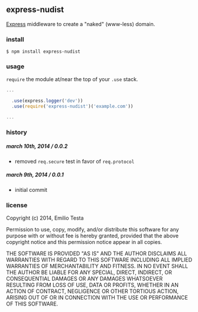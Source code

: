 ## express-nudist
[Express](http://expressjs.com/) middleware to create a "naked" (www-less) domain.



### install
`$ npm install express-nudist`



### usage
`require` the module at/near the top of your `.use` stack.

```javascript
...

  .use(express.logger('dev'))
  .use(require('express-nudist')('example.com'))

...
```



### history
##### march 10th, 2014 / 0.0.2
* removed `req.secure` test in favor of `req.protocol`


##### march 9th, 2014 / 0.0.1
* initial commit



### license
Copyright (c) 2014, Emilio Testa

Permission to use, copy, modify, and/or distribute this software for any purpose with or without fee is hereby granted, provided that the above copyright notice and this permission notice appear in all copies.

THE SOFTWARE IS PROVIDED "AS IS" AND THE AUTHOR DISCLAIMS ALL WARRANTIES WITH REGARD TO THIS SOFTWARE INCLUDING ALL IMPLIED WARRANTIES OF MERCHANTABILITY AND FITNESS. IN NO EVENT SHALL THE AUTHOR BE LIABLE FOR ANY SPECIAL, DIRECT, INDIRECT, OR CONSEQUENTIAL DAMAGES OR ANY DAMAGES WHATSOEVER RESULTING FROM LOSS OF USE, DATA OR PROFITS, WHETHER IN AN ACTION OF CONTRACT, NEGLIGENCE OR OTHER TORTIOUS ACTION, ARISING OUT OF OR IN CONNECTION WITH THE USE OR PERFORMANCE OF THIS SOFTWARE.
